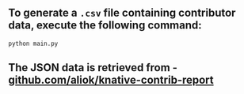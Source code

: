 ## To generate a `.csv` file containing contributor data, execute the following command:
```
python main.py
```

## The JSON data is retrieved from - [github.com/aliok/knative-contrib-report](https://github.com/aliok/knative-contrib-report/blob/main/250-build-contributor-list/contributors.json)

